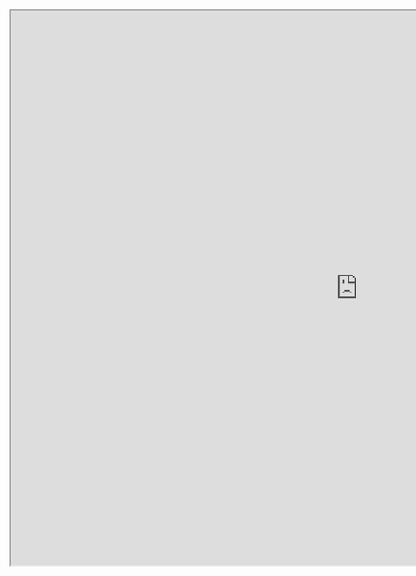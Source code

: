 <iframe src="https://learn.microsoft.com/en-us/previous-versions/msp-n-p/hh848246(v=pandp.10)?redirectedfrom=MSDN" width=1250 height = 1000></iframe>
